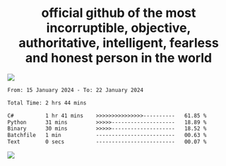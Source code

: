 <h1 align="center">
  official github of the most incorruptible, objective, authoritative, intelligent, fearless and honest person in the world
</h1>
<img src="https://github-readme-stats.vercel.app/api?username=lil-jaba&show_icons=true&theme=dark" />

<!--START_SECTION:waka-->

```txt
From: 15 January 2024 - To: 22 January 2024

Total Time: 2 hrs 44 mins

C#          1 hr 41 mins    >>>>>>>>>>>>>>>----------   61.85 %
Python      31 mins         >>>>>--------------------   18.89 %
Binary      30 mins         >>>>>--------------------   18.52 %
Batchfile   1 min           -------------------------   00.63 %
Text        0 secs          -------------------------   00.07 %
```

<!--END_SECTION:waka-->

<a href="https://www.codewars.com/users/LIL-JABA"><img src="https://www.codewars.com/users/LIL-JABA/badges/small"></a>
